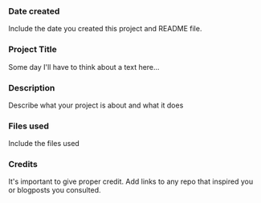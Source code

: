 ### Date created
Include the date you created this project and README file.

### Project Title
Some day I'll have to think about a text here...

### Description
Describe what your project is about and what it does

### Files used
Include the files used

### Credits
It's important to give proper credit. Add links to any repo that inspired you or blogposts you consulted.

